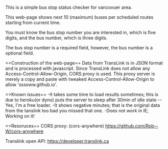 This is a simple bus stop status checker for vancovuer area.

This web-page shows next 10 (maximum) buses per scheduled routes starting from current time.

You must know the bus stop number you are interested in, which is five digits, and the bus number, which is three digits.

The bus stop number is a required field, however, the bus number is a optional field.


==Construction of the web-page==
Data from TransLink is in JSON format and is processed with javascript.
Since TransLink does not allow any Access-Control-Allow-Origin, CORS proxy is used.
This proxy server is merely a copy and paste with tweaked Access-Control-Allow-Origin to allow 'ssssww.github.io'.


==Known issues==
-It takes some time to load results sometimes;
  this is due to heroku(or dyno) puts the server to sleep after 30min of idle state -- Yes, I'm a free loader.
-It shows negative minutes;
  that is the original data from the tanslink too bad you missed that one.
-Does not work in IE;
  Working on it!


==Resoruces==
CORS proxy:
  (cors-anywhere)
  https://github.com/Rob--W/cors-anywhere
  
Translink open API:
  https://developer.translink.ca
 
